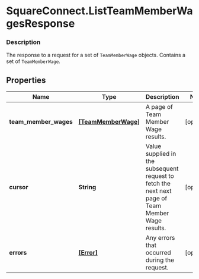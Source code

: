 # SquareConnect.ListTeamMemberWagesResponse

### Description

The response to a request for a set of `TeamMemberWage` objects. Contains a set of `TeamMemberWage`.

## Properties
Name | Type | Description | Notes
------------ | ------------- | ------------- | -------------
**team_member_wages** | [**[TeamMemberWage]**](TeamMemberWage.md) | A page of Team Member Wage results. | [optional] 
**cursor** | **String** | Value supplied in the subsequent request to fetch the next next page of Team Member Wage results. | [optional] 
**errors** | [**[Error]**](Error.md) | Any errors that occurred during the request. | [optional] 


